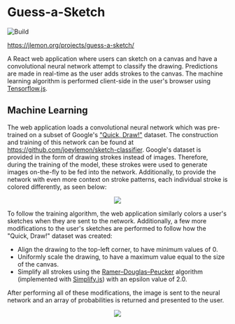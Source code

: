 # Guess-a-Sketch

![Build](https://github.com/joeylemon/guess-a-sketch/workflows/Build/badge.svg)

https://jlemon.org/projects/guess-a-sketch/

A React web application where users can sketch on a canvas and have a convolutional neural network attempt to classify the drawing. Predictions are made in real-time as the user adds strokes to the canvas. The machine learning algorithm is performed client-side in the user's browser using [Tensorflow.js](https://www.tensorflow.org/js).

## Machine Learning

The web application loads a convolutional neural network which was pre-trained on a subset of Google's ["Quick, Draw!"](https://github.com/googlecreativelab/quickdraw-dataset) dataset. The construction and training of this network can be found at https://github.com/joeylemon/sketch-classifier. Google's dataset is provided in the form of drawing strokes instead of images. Therefore, during the training of the model, these strokes were used to generate images on-the-fly to be fed into the network. Additionally, to provide the network with even more context on stroke patterns, each individual stroke is colored differently, as seen below:

<p align="center"><img src="https://i.imgur.com/skoPqCw.jpg" /></p>

To follow the training algorithm, the web application similarly colors a user's sketches when they are sent to the network. Additionally, a few more modifications to the user's sketches are performed to follow how the "Quick, Draw!" dataset was created:

- Align the drawing to the top-left corner, to have minimum values of 0.
- Uniformly scale the drawing, to have a maximum value equal to the size of the canvas.
- Simplify all strokes using the [Ramer–Douglas–Peucker](https://en.wikipedia.org/wiki/Ramer%E2%80%93Douglas%E2%80%93Peucker_algorithm) algorithm (implemented with [Simplify.js](https://mourner.github.io/simplify-js/)) with an epsilon value of 2.0.

After performing all of these modifications, the image is sent to the neural network and an array of probabilities is returned and presented to the user.

<p align="center"><img src="https://i.imgur.com/3IuTrha.jpg" /></p>
